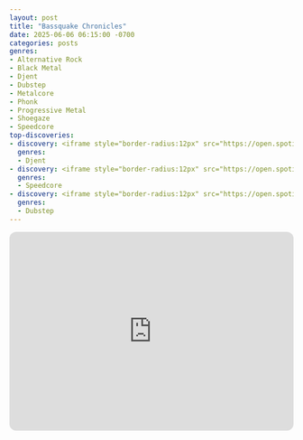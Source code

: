 ```yaml
---
layout: post
title: "Bassquake Chronicles"
date: 2025-06-06 06:15:00 -0700
categories: posts
genres:
- Alternative Rock
- Black Metal
- Djent
- Dubstep
- Metalcore
- Phonk
- Progressive Metal
- Shoegaze
- Speedcore
top-discoveries:
- discovery: <iframe style="border-radius:12px" src="https://open.spotify.com/embed/album/5jQLsJE4KYrWV2WZa3WkZk?utm_source=generator" width="100%" height="352" frameBorder="0" allowfullscreen="" allow="autoplay; clipboard-write; encrypted-media; fullscreen; picture-in-picture" loading="lazy"></iframe>
  genres:
  - Djent
- discovery: <iframe style="border-radius:12px" src="https://open.spotify.com/embed/album/788dyNbHYCJi4b9ZpdKBeW?utm_source=generator" width="100%" height="352" frameBorder="0" allowfullscreen="" allow="autoplay; clipboard-write; encrypted-media; fullscreen; picture-in-picture" loading="lazy"></iframe>
  genres:
  - Speedcore
- discovery: <iframe style="border-radius:12px" src="https://open.spotify.com/embed/album/6xgYencWHzm6ZKKzUtqPTR?utm_source=generator" width="100%" height="352" frameBorder="0" allowfullscreen="" allow="autoplay; clipboard-write; encrypted-media; fullscreen; picture-in-picture" loading="lazy"></iframe>
  genres:
  - Dubstep
---
```

<iframe style="border-radius:12px" src="https://open.spotify.com/embed/playlist/455kOdmN0lw9pfm7sIxOMD?utm_source=generator" width="100%" height="352" frameBorder="0" allowfullscreen="" allow="autoplay; clipboard-write; encrypted-media; fullscreen; picture-in-picture" loading="lazy"></iframe>
